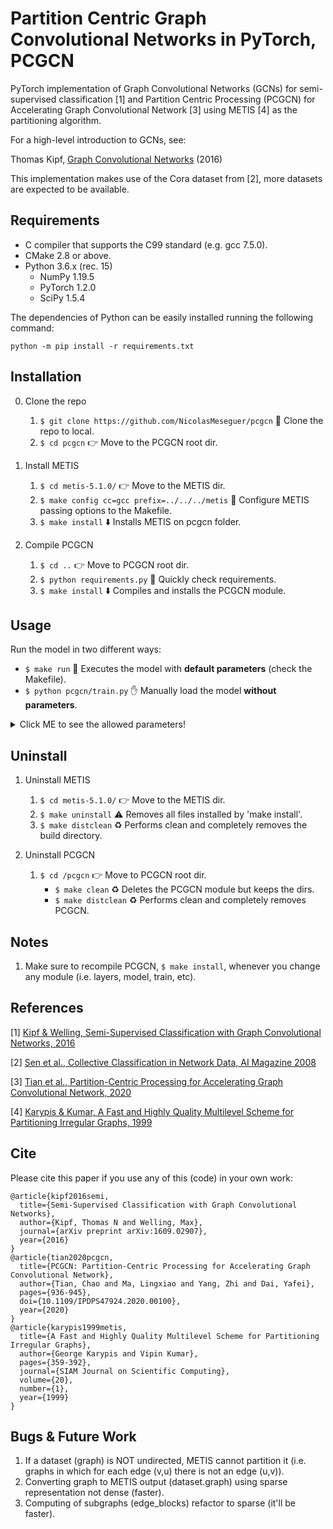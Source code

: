 Partition Centric Graph Convolutional Networks in PyTorch, PCGCN
====

PyTorch implementation of Graph Convolutional Networks (GCNs) for semi-supervised classification [1] and Partition Centric Processing (PCGCN) for Accelerating Graph Convolutional Network [3] using METIS [4] as the partitioning algorithm.

For a high-level introduction to GCNs, see:

Thomas Kipf, [Graph Convolutional Networks](http://tkipf.github.io/graph-convolutional-networks/) (2016)

This implementation makes use of the Cora dataset from [2], more datasets are expected to be available.

## Requirements

* C compiler that supports the C99 standard (e.g. gcc 7.5.0).
* CMake 2.8 or above.
* Python 3.6.x (rec. 15)
   * NumPy 1.19.5
   * PyTorch 1.2.0
   * SciPy 1.5.4

The dependencies of Python can be easily installed running the following command:
```
python -m pip install -r requirements.txt
```

## Installation

0. Clone the repo
   1. ```$ git clone https://github.com/NicolasMeseguer/pcgcn``` :open_file_folder: Clone the repo to local.
   2. ```$ cd pcgcn``` :point_right: Move to the PCGCN root dir.

1. Install METIS
   1. ```$ cd metis-5.1.0/``` :point_right: Move to the METIS dir.
   2. ```$ make config cc=gcc prefix=../../../metis``` :wrench: Configure METIS passing options to the Makefile.
   3. ```$ make install``` :arrow_down: Installs METIS on pcgcn folder.

2. Compile PCGCN
   1. ```$ cd ..``` :point_right: Move to PCGCN root dir.
   2. ```$ python requirements.py``` :wrench: Quickly check requirements.
   3. ```$ make install``` :arrow_down: Compiles and installs the PCGCN module.

## Usage

  Run the model in two different ways:

  * ```$ make run``` :running: Executes the model with **default parameters** (check the Makefile).
  * ```$ python pcgcn/train.py``` :hand: Manually load the model **without parameters**.

  <details>
    <summary> Click ME to see the allowed parameters! </summary>

    --no-cuda                - Runs the model on the CPU. Currently PCGCN does not work in GPU, WIP.
    --dataset 'name'         - Determines the dataset to be used (default 'cora').
                               Where 'name' can be one ot the following values: 'cora', 'pubmed' and 'citeseer'.
    --epochs X               - Determines the amount of epochs to train the model (default 200).
    --nparts X               - Determines the amount of subgraphs to be generated (default 1). 
    --partition 'algorithm'  - Determines the partition algorithm (default 'random').
                               Where 'algorithm' can be one of the following values: 'metis' and 'random'.
    --sparsity_threshold X   - Determines the max. value of sparsity for edge_blocks (default is 60%).
    --gcn                    - Runs the GCN with the default implementation.

    Example #1:
      python pcgcn/train.py --no-cuda --dataset pubmed --epochs 100 --nparts 8 --sparsity_threshold 80
      (Runs PCGCN on the CPU with 100 epochs, using pubmed; randomly partitions the graph into 8 subgraphs and for those with a sparsity bigger than 80, will use sparse representation.)
  
    Example #2:
      python pcgcn/train.py --no-cuda --dataset cora --partition metis --epochs 50 --nparts 16 --sparsity_threshold 50
      (Runs PCGCN on the CPU with 50 epochs, using cora; using METIS as the partitioning algortithm, partitions the graph into 16 subgraphs and for those with a sparsity bigger than 50, will use sparse representation.)

    Example #3:
      python pcgcn/train.py --gcn --epochs 50
      (Runs the default GCN on the GPU with 50 epochs, using cora. No partitioning is done!)
  </details>

## Uninstall

1. Uninstall METIS
   1. ```$ cd metis-5.1.0/``` :point_right: Move to the METIS dir.
   2. ```$ make uninstall``` :warning: Removes all files installed by 'make install'.
   3. ```$ make distclean``` :recycle: Performs clean and completely removes the build directory.

2. Uninstall PCGCN
   1. ```$ cd /pcgcn``` :point_right: Move to PCGCN root dir.
      - ```$ make clean``` :recycle: Deletes the PCGCN module but keeps the dirs.
      - ```$ make distclean``` :recycle: Performs clean and completely removes PCGCN.

## Notes

1. Make sure to recompile PCGCN, ```$ make install```, whenever you change any module (i.e. layers, model, train, etc).

## References

[1] [Kipf & Welling, Semi-Supervised Classification with Graph Convolutional Networks, 2016](https://arxiv.org/abs/1609.02907)

[2] [Sen et al., Collective Classification in Network Data, AI Magazine 2008](http://linqs.cs.umd.edu/projects/projects/lbc/)

[3] [Tian et al., Partition-Centric Processing for Accelerating Graph Convolutional Network, 2020](https://ieeexplore.ieee.org/document/9139807)

[4] [Karypis & Kumar, A Fast and Highly Quality Multilevel Scheme for Partitioning Irregular Graphs, 1999](http://glaros.dtc.umn.edu/gkhome/metis/metis/overview)

## Cite

Please cite this paper if you use any of this (code) in your own work:

```
@article{kipf2016semi,
  title={Semi-Supervised Classification with Graph Convolutional Networks},
  author={Kipf, Thomas N and Welling, Max},
  journal={arXiv preprint arXiv:1609.02907},
  year={2016}
}
@article{tian2020pcgcn,
  title={PCGCN: Partition-Centric Processing for Accelerating Graph Convolutional Network}, 
  author={Tian, Chao and Ma, Lingxiao and Yang, Zhi and Dai, Yafei},
  pages={936-945},
  doi={10.1109/IPDPS47924.2020.00100},
  year={2020}
}
@article{karypis1999metis,
  title={A Fast and Highly Quality Multilevel Scheme for Partitioning Irregular Graphs}, 
  author={George Karypis and Vipin Kumar},
  pages={359-392},
  journal={SIAM Journal on Scientific Computing},
  volume={20},
  number={1},
  year={1999}
}
```

## Bugs & Future Work

1. If a dataset (graph) is NOT undirected, METIS cannot partition it (i.e. graphs in which for each edge (v,u) there is not an edge (u,v)).
2. Converting graph to METIS output (dataset.graph) using sparse representation not dense (faster).
2. Computing of subgraphs (edge_blocks) refactor to sparse (it'll be faster).